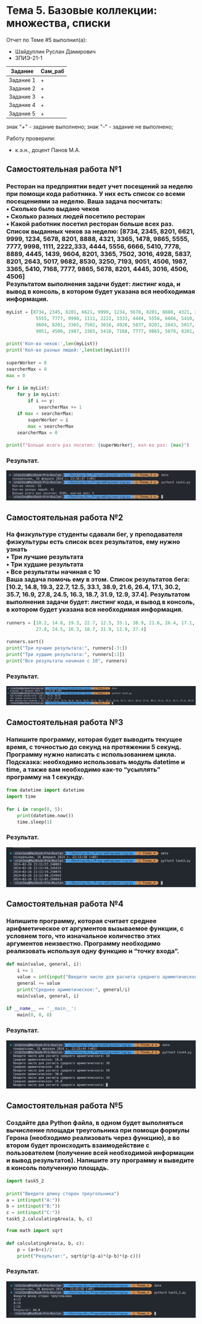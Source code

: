 # Тема 5. Базовые коллекции: множества, списки
Отчет по Теме #5 выполнил(а):
- Шайдуллин Руслан Дамирович
- ЗПИЭ-21-1

| Задание | Сам_раб |
| ------  | ------ |
| Задание 1 | + |
| Задание 2 | + |
| Задание 3 | + |
| Задание 4 | + |
| Задание 5 | + |

знак "+" - задание выполнено; знак "-" - задание не выполнено;

Работу проверили:
- к.э.н., доцент Панов М.А.

## Самостоятельная работа №1
### Ресторан на предприятии ведет учет посещений за неделю при помощи кода работника. У них есть список со всеми посещениями за неделю. Ваша задача посчитать:<br>• Сколько было выдано чеков<br>• Сколько разных людей посетило ресторан<br>• Какой работник посетил ресторан больше всех раз.<br>Список выданных чеков за неделю: [8734, 2345, 8201, 6621, 9999, 1234, 5678, 8201, 8888, 4321, 3365, 1478, 9865, 5555, 7777, 9998, 1111, 2222,333, 4444, 5556, 6666, 5410, 7778, 8889, 4445, 1439, 9604, 8201, 3365, 7502, 3016, 4928, 5837, 8201, 2643, 5017, 9682, 8530, 3250, 7193, 9051, 4506, 1987, 3365, 5410, 7168, 7777, 9865, 5678, 8201, 4445, 3016, 4506, 4506]<br>Результатом выполнения задачи будет: листинг кода, и вывод в консоль, в котором будет указана вся необходимая информация.

```python
myList = [8734, 2345, 8201, 6621, 9999, 1234, 5678, 8201, 8888, 4321, 3365, 1478, 9865,
           5555, 7777, 9998, 1111, 2222, 3333, 4444, 5556, 6666, 5410, 7778, 8889, 4445, 1439,
           9604, 8201, 3365, 7502, 3016, 4928, 5837, 8201, 2643, 5017, 9682, 8530, 3250, 7193,
           9051, 4506, 1987, 3365, 5410, 7168, 7777, 9865, 5678, 8201, 4445, 3016, 4506, 4506]

print('Кол-во чеков:',len(myList))
print('Кол-во разных людей:',len(set(myList)))

superWorker = 0
searcherMax = 0
max = 0

for i in myList:
    for y in myList:
        if i == y:
            searcherMax += 1
    if max < searcherMax:
        superWorker = i
        max = searcherMax
    searcherMax = 0

print(f"Больше всего раз посетил: {superWorker}, кол-во раз: {max}")
```
### Результат.
![Меню](https://github.com/stratch1989/ProgramEngineering/blob/Theme_5/img/task1.png)

## Самостоятельная работа №2
### На физкультуре студенты сдавали бег, у преподавателя физкультуры есть список всех результатов, ему нужно узнать<br>• Три лучшие результата<br>• Три худшие результата<br>• Все результаты начиная с 10<br>Ваша задача помочь ему в этом. Список результатов бега: [10.2, 14.8, 19.3, 22.7, 12.5, 33.1, 38.9, 21.6, 26.4, 17.1, 30.2, 35.7, 16.9, 27.8, 24.5, 16.3, 18.7, 31.9, 12.9, 37.4]. Результатом выполнения задачи будет: листинг кода, и вывод в консоль, в котором будет указана вся необходимая информация.

```python
runners = [10.2, 14.8, 19.3, 22.7, 12.5, 33.1, 38.9, 21.6, 26.4, 17.1, 30.2, 35.7, 16.9,
           27.8, 24.5, 16.3, 18.7, 31.9, 12.9, 37.4]

runners.sort()
print("Три лучшие результата:", runners[-3:])
print("Три худшие результата:", runners[:3])
print("Все результаты начиная с 10", runners)
```
### Результат.
![Меню](https://github.com/stratch1989/ProgramEngineering/blob/Theme_5/img/task2.png)

## Самостоятельная работа №3
### Напишите программу, которая будет выводить текущее время, с точностью до секунд на протяжении 5 секунд. Программу нужно написать с использованием цикла. Подсказка: необходимо использовать модуль datetime и time, а также вам необходимо как-то “усыплять” программу на 1 секунду.

```python
from datetime import datetime
import time

for i in range(0, 5):
    print(datetime.now())
    time.sleep(1)
```
### Результат.
![Меню](https://github.com/stratch1989/ProgramEngineering/blob/Theme_4/img/task3.png)
  
## Самостоятельная работа №4
### Напишите программу, которая считает среднее арифметическое от аргументов вызываемое функции, с условием того, что изначальное количество этих аргументов неизвестно. Программу необходимо реализовать используя одну функцию и “точку входа”.

```python
def main(value, general, i):
    i += 1
    value = int(input("Введите число для расчета среднего ариметического: "))
    general += value
    print("Среднее ариметическое:", general/i)
    main(value, general, i)

if __name__ == '__main__':
    main(0, 0, 0)
```
### Результат.
![Меню](https://github.com/stratch1989/ProgramEngineering/blob/Theme_4/img/task4.png)

## Самостоятельная работа №5
### Создайте два Python файла, в одном будет выполняться вычисление площади треугольника при помощи формулы Герона (необходимо реализовать через функцию), а во втором будет происходить взаимодействие с пользователем (получение всей необходимой информации и вывод результатов). Напишите эту программу и выведите в консоль полученную площадь.

```python
import task5_2

print("Введите длину сторон треугольника")
a = int(input("A:"))
b = int(input("B:"))
c = int(input("C:"))
task5_2.calculatingArea(a, b, c)
```

```python
from math import sqrt 

def calculatingArea(a, b, c):
    p = (a+b+c)/2
    print("Результат:", sqrt(p*(p-a)*(p-b)*(p-c)))
```

### Результат.
![Меню](https://github.com/stratch1989/ProgramEngineering/blob/Theme_4/img/task5.png)